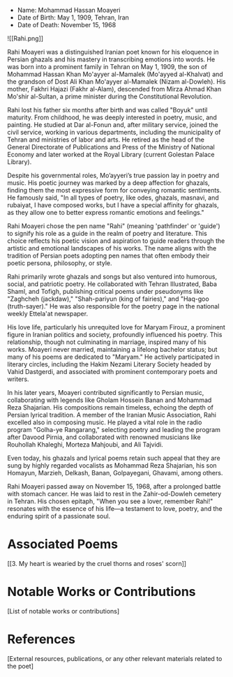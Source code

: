 
- Name: Mohammad Hassan Moayeri
- Date of Birth: May 1, 1909, Tehran, Iran
- Date of Death: November 15, 1968

![[Rahi.png]]

Rahi Moayeri was a distinguished Iranian poet known for his eloquence in Persian ghazals and his mastery in transcribing emotions into words. He was born into a prominent family in Tehran on May 1, 1909, the son of Mohammad Hassan Khan Mo'ayyer al-Mamalek (Mo'ayyed al-Khalvat) and the grandson of Dost Ali Khan Mo'ayyer al-Mamalek (Nizam al-Dowleh). His mother, Fakhri Hajazi (Fakhr al-Alam), descended from Mirza Ahmad Khan Mo'shir al-Sultan, a prime minister during the Constitutional Revolution.

Rahi lost his father six months after birth and was called "Boyuk" until maturity. From childhood, he was deeply interested in poetry, music, and painting. He studied at Dar al-Fonun and, after military service, joined the civil service, working in various departments, including the municipality of Tehran and ministries of labor and arts. He retired as the head of the General Directorate of Publications and Press of the Ministry of National Economy and later worked at the Royal Library (current Golestan Palace Library).

Despite his governmental roles, Mo’ayyeri’s  true passion lay in poetry and music. His poetic journey was marked by a deep affection for ghazals, finding them the most expressive form for conveying romantic sentiments. He famously said, "In all types of poetry, like odes, ghazals, masnavi, and rubaiyat, I have composed works, but I have a special affinity for ghazals, as they allow one to better express romantic emotions and feelings."

Rahi Moayeri chose the pen name "Rahi" (meaning 'pathfinder' or 'guide') to signify his role as a guide in the realm of poetry and literature. This choice reflects his poetic vision and aspiration to guide readers through the artistic and emotional landscapes of his works. The name aligns with the tradition of Persian poets adopting pen names that often embody their poetic persona, philosophy, or style.

Rahi primarily wrote ghazals and songs but also ventured into humorous, social, and patriotic poetry. He collaborated with Tehran Illustrated, Baba Shaml, and Tofigh, publishing critical poems under pseudonyms like "Zaghcheh (jackdaw),"  "Shah-pariyun (king of fairies)," and "Haq-goo (truth-sayer)." He was also responsible for the poetry page in the national weekly Ettela'at newspaper.

His love life, particularly his unrequited love for Maryam Firouz, a prominent figure in Iranian politics and society, profoundly influenced his poetry. This relationship, though not culminating in marriage, inspired many of his works. Moayeri never married, maintaining a lifelong bachelor status; but many of his poems are dedicated to "Maryam." He actively participated in literary circles, including the Hakim Nezami Literary Society headed by Vahid Dastgerdi, and associated with prominent contemporary poets and writers.

In his later years, Moayeri contributed significantly to Persian music, collaborating with legends like Gholam Hossein Banan and Mohammad Reza Shajarian. His compositions remain timeless, echoing the depth of Persian lyrical tradition. A member of the Iranian Music Association, Rahi excelled also in composing music. He played a vital role in the radio program "Golha-ye Rangarang," selecting poetry and leading the program after Davood Pirnia, and collaborated with renowned musicians like Rouhollah Khaleghi, Morteza Mahjoubi, and Ali Tajvidi. 

Even today, his ghazals and lyrical poems retain such appeal that they are sung by  highly regarded vocalists as Mohammad Reza Shajarian, his son Homayun, Marzieh, Delkash, Banan, Golpayegani, Ghavami, among others.

Rahi Moayeri passed away on November 15, 1968, after a prolonged battle with stomach cancer. He was laid to rest in the Zahir-od-Dowleh cemetery in Tehran. His chosen epitaph, "When you see a lover, remember Rahi!" resonates with the essence of his life—a testament to love, poetry, and the enduring spirit of a passionate soul.

# Associated Poems
[[3. My heart is wearied by the cruel thorns and roses' scorn]]

# Notable Works or Contributions
[List of notable works or contributions]

# References
[External resources, publications, or any other relevant materials related to the poet]
